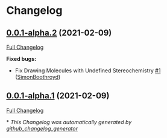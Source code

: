 # Changelog

## [0.0.1-alpha.2](https://github.com/SimonBoothroyd/graffan/tree/0.0.1-alpha.2) (2021-02-09)

[Full Changelog](https://github.com/SimonBoothroyd/graffan/compare/0.0.1-alpha.1...0.0.1-alpha.2)

**Fixed bugs:**

- Fix Drawing Molecules with Undefined Stereochemistry [\#1](https://github.com/SimonBoothroyd/graffan/pull/1) ([SimonBoothroyd](https://github.com/SimonBoothroyd))

## [0.0.1-alpha.1](https://github.com/SimonBoothroyd/graffan/tree/0.0.1-alpha.1) (2021-02-09)

[Full Changelog](https://github.com/SimonBoothroyd/graffan/compare/4c4fb8640c90fbe7f3d6297bd4648fc794e2d985...0.0.1-alpha.1)



\* *This Changelog was automatically generated by [github_changelog_generator](https://github.com/github-changelog-generator/github-changelog-generator)*
